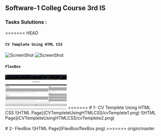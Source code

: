 ## Software-1 Colleg Course 3rd IS

### Tasks Sulutions : <br/>

<<<<<<< HEAD
#### `CV Template Using HTML CSS`

<img src="CVTempleteUsingHTMLCSS/1.png" alt="ScreenShot" width="200"/>
<img src="CVTempleteUsingHTMLCSS/2.png" alt="ScreenShot" width="200"/>

<br/>

#### `FlexBox`

<img src="FlexBox/flexBox.png" alt="ScreenShot" width="200"/>
=======
# 1- CV Templete Using HTML CSS
![HTML Page](CVTempleteUsingHTMLCSS/cvTemplete1.png)
![HTML Page](CVTempleteUsingHTMLCSS/cvTemplete2.png)
<br/>
<br/>
# 2- FlexBox
![HTML Page](FlexBox/flexBox.png)
>>>>>>> origin/master
